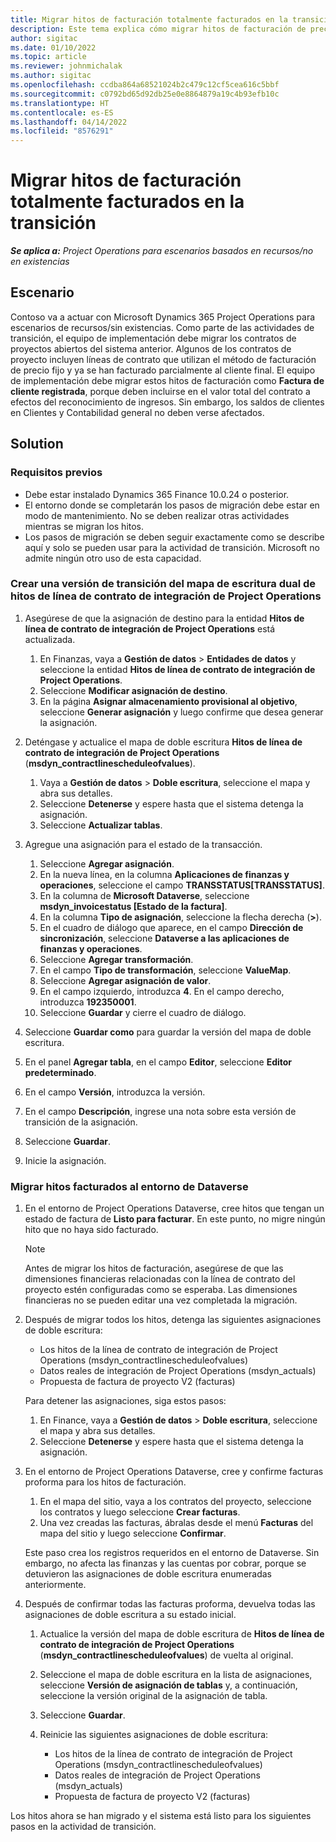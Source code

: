 ```yaml
---
title: Migrar hitos de facturación totalmente facturados en la transición
description: Este tema explica cómo migrar hitos de facturación de precio fijo que se han facturado al cliente para contratos de proyectos abiertos antes de la fecha de lanzamiento.
author: sigitac
ms.date: 01/10/2022
ms.topic: article
ms.reviewer: johnmichalak
ms.author: sigitac
ms.openlocfilehash: ccdba864a68521024b2c479c12cf5cea616c5bbf
ms.sourcegitcommit: c0792bd65d92db25e0e8864879a19c4b93efb10c
ms.translationtype: HT
ms.contentlocale: es-ES
ms.lasthandoff: 04/14/2022
ms.locfileid: "8576291"
---
```

# <a name="migrate-fully-invoiced-billing-milestones-at-cutover"></a>Migrar hitos de facturación totalmente facturados en la transición

_**Se aplica a:** Project Operations para escenarios basados en recursos/no en existencias_

## <a name="scenario"></a>Escenario

Contoso va a actuar con Microsoft Dynamics 365 Project Operations para escenarios de recursos/sin existencias. Como parte de las actividades de transición, el equipo de implementación debe migrar los contratos de proyectos abiertos del sistema anterior. Algunos de los contratos de proyecto incluyen líneas de contrato que utilizan el método de facturación de precio fijo y ya se han facturado parcialmente al cliente final. El equipo de implementación debe migrar estos hitos de facturación como **Factura de cliente registrada**, porque deben incluirse en el valor total del contrato a efectos del reconocimiento de ingresos. Sin embargo, los saldos de clientes en Clientes y Contabilidad general no deben verse afectados.

## <a name="solution"></a>Solution

### <a name="prerequisites"></a>Requisitos previos

- Debe estar instalado Dynamics 365 Finance 10.0.24 o posterior.
- El entorno donde se completarán los pasos de migración debe estar en modo de mantenimiento. No se deben realizar otras actividades mientras se migran los hitos.
- Los pasos de migración se deben seguir exactamente como se describe aquí y solo se pueden usar para la actividad de transición. Microsoft no admite ningún otro uso de esta capacidad.

### <a name="create-a-cutover-version-of-the-project-operations-integration-contract-line-milestones-dual-write-map"></a>Crear una versión de transición del mapa de escritura dual de hitos de línea de contrato de integración de Project Operations 

1. Asegúrese de que la asignación de destino para la entidad **Hitos de línea de contrato de integración de Project Operations** está actualizada. 

    1. En Finanzas, vaya a **Gestión de datos** \> **Entidades de datos** y seleccione la entidad **Hitos de línea de contrato de integración de Project Operations**. 
    2. Seleccione **Modificar asignación de destino**. 
    3. En la página **Asignar almacenamiento provisional al objetivo**, seleccione **Generar asignación** y luego confirme que desea generar la asignación.

2. Deténgase y actualice el mapa de doble escritura **Hitos de línea de contrato de integración de Project Operations** (**msdyn\_contractlinescheduleofvalues**). 

    1. Vaya a **Gestión de datos** \> **Doble escritura**, seleccione el mapa y abra sus detalles. 
    2. Seleccione **Detenerse** y espere hasta que el sistema detenga la asignación. 
    3. Seleccione **Actualizar tablas**.

3. Agregue una asignación para el estado de la transacción.

    1. Seleccione **Agregar asignación**.
    2. En la nueva línea, en la columna **Aplicaciones de finanzas y operaciones**, seleccione el campo **TRANSSTATUS\[TRANSSTATUS\]**.
    3. En la columna de **Microsoft Dataverse**, seleccione **msdyn\_invoicestatus \[Estado de la factura\]**.
    4. En la columna **Tipo de asignación**, seleccione la flecha derecha (**\>**).
    5. En el cuadro de diálogo que aparece, en el campo **Dirección de sincronización**, seleccione **Dataverse a las aplicaciones de finanzas y operaciones**.
    6. Seleccione **Agregar transformación**.
    7. En el campo **Tipo de transformación**, seleccione **ValueMap**.
    8. Seleccione **Agregar asignación de valor**.
    9. En el campo izquierdo, introduzca **4**. En el campo derecho, introduzca **192350001**. 
    10. Seleccione **Guardar** y cierre el cuadro de diálogo.

4. Seleccione **Guardar como** para guardar la versión del mapa de doble escritura. 
5. En el panel **Agregar tabla**, en el campo **Editor**, seleccione **Editor predeterminado**.
6. En el campo **Versión**, introduzca la versión.
7. En el campo **Descripción**, ingrese una nota sobre esta versión de transición de la asignación. 
8. Seleccione **Guardar**.
9. Inicie la asignación.

### <a name="migrate-invoiced-milestones-to-the-dataverse-environment"></a>Migrar hitos facturados al entorno de Dataverse

1. En el entorno de Project Operations Dataverse, cree hitos que tengan un estado de factura de **Listo para facturar**. En este punto, no migre ningún hito que no haya sido facturado.

    > [!NOTE]
    > Antes de migrar los hitos de facturación, asegúrese de que las dimensiones financieras relacionadas con la línea de contrato del proyecto estén configuradas como se esperaba. Las dimensiones financieras no se pueden editar una vez completada la migración.

2. Después de migrar todos los hitos, detenga las siguientes asignaciones de doble escritura:

    - Los hitos de la línea de contrato de integración de Project Operations (msdyn\_contractlinescheduleofvalues)
    - Datos reales de integración de Project Operations (msdyn\_actuals)
    - Propuesta de factura de proyecto V2 (facturas)

    Para detener las asignaciones, siga estos pasos:

    1. En Finance, vaya a **Gestión de datos** \> **Doble escritura**, seleccione el mapa y abra sus detalles.
    2. Seleccione **Detenerse** y espere hasta que el sistema detenga la asignación.

3. En el entorno de Project Operations Dataverse, cree y confirme facturas proforma para los hitos de facturación. 

    1. En el mapa del sitio, vaya a los contratos del proyecto, seleccione los contratos y luego seleccione **Crear facturas**.
    2. Una vez creadas las facturas, ábralas desde el menú **Facturas** del mapa del sitio y luego seleccione **Confirmar**.

    Este paso crea los registros requeridos en el entorno de Dataverse. Sin embargo, no afecta las finanzas y las cuentas por cobrar, porque se detuvieron las asignaciones de doble escritura enumeradas anteriormente.

4. Después de confirmar todas las facturas proforma, devuelva todas las asignaciones de doble escritura a su estado inicial.

    1. Actualice la versión del mapa de doble escritura de **Hitos de línea de contrato de integración de Project Operations** (**msdyn\_contractlinescheduleofvalues**) de vuelta al original. 
    2. Seleccione el mapa de doble escritura en la lista de asignaciones, seleccione **Versión de asignación de tablas** y, a continuación, seleccione la versión original de la asignación de tabla.
    3. Seleccione **Guardar**.
    4. Reinicie las siguientes asignaciones de doble escritura:

        - Los hitos de la línea de contrato de integración de Project Operations (msdyn\_contractlinescheduleofvalues)
        - Datos reales de integración de Project Operations (msdyn\_actuals)
        - Propuesta de factura de proyecto V2 (facturas)

Los hitos ahora se han migrado y el sistema está listo para los siguientes pasos en la actividad de transición.
